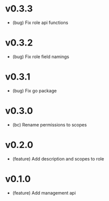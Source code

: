 # v0.3.3

- (bug) Fix role api functions

# v0.3.2

- (bug) Fix role field namings

# v0.3.1

- (bug) Fix go package

# v0.3.0

- (bc) Rename permissions to scopes

# v0.2.0

- (feature) Add description and scopes to role

# v0.1.0

- (feature) Add management api
